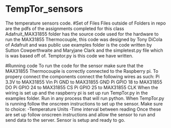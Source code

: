 # TempTor_sensors
The temperature sensors code.
#Set of Files
  Files outside of Folders in repo are the pdfs of the assignments completed for this class
  Adafruit_MAX31855 folder has the source code used for the hardware to run the MAX31855 Thermocouple, this code was designed by Tony DiCola
     of Adafruit and was public use
  examples folder is the code written by Sutton Cowperthwaite and Maryjane Clark and the simpletest.py file which is was based off of.
  Temptor.py is this code we have written.

#Running code
  To run the code for the sensor make sure that the MAX31855 Thermocouple is correctly connected to the Raspberry pi. To propery connect the components connect
  the following wires as such:
  Pi 3.3V to MAX31855 Vin
  Pi GND to MAX31855 GND
  Pi GPIO 18 to MAX31855 DO
  Pi GPIO 24 to MAX31855 CS
  Pi GPIO 25 to MAX31855 CLK
  When the wiring is set up and the raspberry pi is set up run TempTor.py in the examples folder. Run in any process that will run python.
  When TempTor.py is running follow the onscreen instructions to set up the sensor. 
  Make sure to choice:
  -Temperature Units
  -Time interval between reading
  Once these are set up follow onscreen instructions and allow the sensor to run and send data to the server.
  Sensor is setup and ready to go.
  
  
